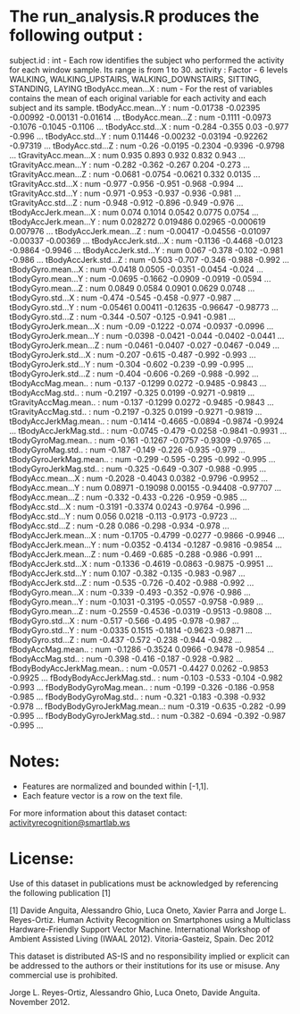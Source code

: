 The run_analysis.R produces the following output :
=========================================
subject.id                 : int  - Each row identifies the subject who performed the activity for each window sample. Its range is from 1 to 30.
activity                   : Factor - 6 levels WALKING, WALKING_UPSTAIRS, WALKING_DOWNSTAIRS, SITTING, STANDING, LAYING
tBodyAcc.mean...X          : num  - For the rest of variables contains the mean of each original variable for each activity and each subject and its sample.
tBodyAcc.mean...Y          : num  -0.01738 -0.02395 -0.00992 -0.00131 -0.01614 ...
tBodyAcc.mean...Z          : num  -0.1111 -0.0973 -0.1076 -0.1045 -0.1106 ...
tBodyAcc.std...X           : num  -0.284 -0.355 0.03 -0.977 -0.996 ...
tBodyAcc.std...Y           : num  0.11446 -0.00232 -0.03194 -0.92262 -0.97319 ...
tBodyAcc.std...Z           : num  -0.26 -0.0195 -0.2304 -0.9396 -0.9798 ...
tGravityAcc.mean...X       : num  0.935 0.893 0.932 0.832 0.943 ...
tGravityAcc.mean...Y       : num  -0.282 -0.362 -0.267 0.204 -0.273 ...
tGravityAcc.mean...Z       : num  -0.0681 -0.0754 -0.0621 0.332 0.0135 ...
tGravityAcc.std...X        : num  -0.977 -0.956 -0.951 -0.968 -0.994 ...
tGravityAcc.std...Y        : num  -0.971 -0.953 -0.937 -0.936 -0.981 ...
tGravityAcc.std...Z        : num  -0.948 -0.912 -0.896 -0.949 -0.976 ...
tBodyAccJerk.mean...X      : num  0.074 0.1014 0.0542 0.0775 0.0754 ...
tBodyAccJerk.mean...Y      : num  0.028272 0.019486 0.02965 -0.000619 0.007976 ...
tBodyAccJerk.mean...Z      : num  -0.00417 -0.04556 -0.01097 -0.00337 -0.00369 ...
tBodyAccJerk.std...X       : num  -0.1136 -0.4468 -0.0123 -0.9864 -0.9946 ...
tBodyAccJerk.std...Y       : num  0.067 -0.378 -0.102 -0.981 -0.986 ...
tBodyAccJerk.std...Z       : num  -0.503 -0.707 -0.346 -0.988 -0.992 ...
tBodyGyro.mean...X         : num  -0.0418 0.0505 -0.0351 -0.0454 -0.024 ...
tBodyGyro.mean...Y         : num  -0.0695 -0.1662 -0.0909 -0.0919 -0.0594 ...
tBodyGyro.mean...Z         : num  0.0849 0.0584 0.0901 0.0629 0.0748 ...
tBodyGyro.std...X          : num  -0.474 -0.545 -0.458 -0.977 -0.987 ...
tBodyGyro.std...Y          : num  -0.05461 0.00411 -0.12635 -0.96647 -0.98773 ...
tBodyGyro.std...Z          : num  -0.344 -0.507 -0.125 -0.941 -0.981 ...
tBodyGyroJerk.mean...X     : num  -0.09 -0.1222 -0.074 -0.0937 -0.0996 ...
tBodyGyroJerk.mean...Y     : num  -0.0398 -0.0421 -0.044 -0.0402 -0.0441 ...
tBodyGyroJerk.mean...Z     : num  -0.0461 -0.0407 -0.027 -0.0467 -0.049 ...
tBodyGyroJerk.std...X      : num  -0.207 -0.615 -0.487 -0.992 -0.993 ...
tBodyGyroJerk.std...Y      : num  -0.304 -0.602 -0.239 -0.99 -0.995 ...
tBodyGyroJerk.std...Z      : num  -0.404 -0.606 -0.269 -0.988 -0.992 ...
tBodyAccMag.mean..         : num  -0.137 -0.1299 0.0272 -0.9485 -0.9843 ...
tBodyAccMag.std..          : num  -0.2197 -0.325 0.0199 -0.9271 -0.9819 ...
tGravityAccMag.mean..      : num  -0.137 -0.1299 0.0272 -0.9485 -0.9843 ...
tGravityAccMag.std..       : num  -0.2197 -0.325 0.0199 -0.9271 -0.9819 ...
tBodyAccJerkMag.mean..     : num  -0.1414 -0.4665 -0.0894 -0.9874 -0.9924 ...
tBodyAccJerkMag.std..      : num  -0.0745 -0.479 -0.0258 -0.9841 -0.9931 ...
tBodyGyroMag.mean..        : num  -0.161 -0.1267 -0.0757 -0.9309 -0.9765 ...
tBodyGyroMag.std..         : num  -0.187 -0.149 -0.226 -0.935 -0.979 ...
tBodyGyroJerkMag.mean..    : num  -0.299 -0.595 -0.295 -0.992 -0.995 ...
tBodyGyroJerkMag.std..     : num  -0.325 -0.649 -0.307 -0.988 -0.995 ...
fBodyAcc.mean...X          : num  -0.2028 -0.4043 0.0382 -0.9796 -0.9952 ...
fBodyAcc.mean...Y          : num  0.08971 -0.19098 0.00155 -0.94408 -0.97707 ...
fBodyAcc.mean...Z          : num  -0.332 -0.433 -0.226 -0.959 -0.985 ...
fBodyAcc.std...X           : num  -0.3191 -0.3374 0.0243 -0.9764 -0.996 ...
fBodyAcc.std...Y           : num  0.056 0.0218 -0.113 -0.9173 -0.9723 ...
fBodyAcc.std...Z           : num  -0.28 0.086 -0.298 -0.934 -0.978 ...
fBodyAccJerk.mean...X      : num  -0.1705 -0.4799 -0.0277 -0.9866 -0.9946 ...
fBodyAccJerk.mean...Y      : num  -0.0352 -0.4134 -0.1287 -0.9816 -0.9854 ...
fBodyAccJerk.mean...Z      : num  -0.469 -0.685 -0.288 -0.986 -0.991 ...
fBodyAccJerk.std...X       : num  -0.1336 -0.4619 -0.0863 -0.9875 -0.9951 ...
fBodyAccJerk.std...Y       : num  0.107 -0.382 -0.135 -0.983 -0.987 ...
fBodyAccJerk.std...Z       : num  -0.535 -0.726 -0.402 -0.988 -0.992 ...
fBodyGyro.mean...X         : num  -0.339 -0.493 -0.352 -0.976 -0.986 ...
fBodyGyro.mean...Y         : num  -0.1031 -0.3195 -0.0557 -0.9758 -0.989 ...
fBodyGyro.mean...Z         : num  -0.2559 -0.4536 -0.0319 -0.9513 -0.9808 ...
fBodyGyro.std...X          : num  -0.517 -0.566 -0.495 -0.978 -0.987 ...
fBodyGyro.std...Y          : num  -0.0335 0.1515 -0.1814 -0.9623 -0.9871 ...
fBodyGyro.std...Z          : num  -0.437 -0.572 -0.238 -0.944 -0.982 ...
fBodyAccMag.mean..         : num  -0.1286 -0.3524 0.0966 -0.9478 -0.9854 ...
fBodyAccMag.std..          : num  -0.398 -0.416 -0.187 -0.928 -0.982 ...
fBodyBodyAccJerkMag.mean.. : num  -0.0571 -0.4427 0.0262 -0.9853 -0.9925 ...
fBodyBodyAccJerkMag.std..  : num  -0.103 -0.533 -0.104 -0.982 -0.993 ...
fBodyBodyGyroMag.mean..    : num  -0.199 -0.326 -0.186 -0.958 -0.985 ...
fBodyBodyGyroMag.std..     : num  -0.321 -0.183 -0.398 -0.932 -0.978 ...
fBodyBodyGyroJerkMag.mean..: num  -0.319 -0.635 -0.282 -0.99 -0.995 ...
fBodyBodyGyroJerkMag.std.. : num  -0.382 -0.694 -0.392 -0.987 -0.995 ...

Notes: 
======
- Features are normalized and bounded within [-1,1].
- Each feature vector is a row on the text file.

For more information about this dataset contact: activityrecognition@smartlab.ws

License:
========
Use of this dataset in publications must be acknowledged by referencing the following publication [1] 

[1] Davide Anguita, Alessandro Ghio, Luca Oneto, Xavier Parra and Jorge L. Reyes-Ortiz. Human Activity Recognition on Smartphones using a Multiclass Hardware-Friendly Support Vector Machine. International Workshop of Ambient Assisted Living (IWAAL 2012). Vitoria-Gasteiz, Spain. Dec 2012

This dataset is distributed AS-IS and no responsibility implied or explicit can be addressed to the authors or their institutions for its use or misuse. Any commercial use is prohibited.

Jorge L. Reyes-Ortiz, Alessandro Ghio, Luca Oneto, Davide Anguita. November 2012.

